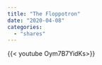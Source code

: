 ```yaml
---
title: "The Floppotron"
date: "2020-04-08"
categories:
  - "shares"
---
```


<div style="width: 70vw;">{{< youtube Oym7B7YidKs>}}</div>
